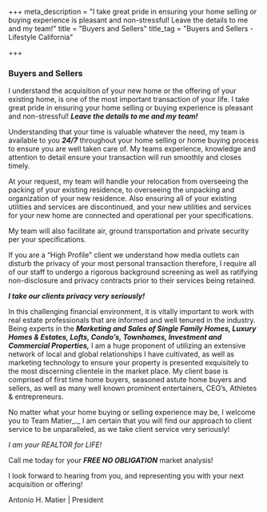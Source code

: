 +++
meta_description = "I take great pride in ensuring your home selling or buying experience is pleasant and non-stressful! Leave the details to me and my team!"
title = "Buyers and Sellers"
title_tag = "Buyers and Sellers - Lifestyle California"

+++
### Buyers and Sellers

I understand the acquisition of your new home or the offering of your existing home, is one of the most important transaction of your life. I take great pride in ensuring your home selling or buying experience is pleasant and non-stressful! **_Leave the details to me and my team!_**

Understanding that your time is valuable whatever the need, my team is available to you **_24/7_** throughout your home selling or home buying process to ensure you are well taken care of. My teams experience, knowledge and attention to detail ensure your transaction will run smoothly and closes timely.

At your request, my team will handle your relocation from overseeing the packing of your existing residence, to overseeing the unpacking and organization of your new residence. Also ensuring all of your existing utilities and services are discontinued, and your new utilities and services for your new home are connected and operational per your specifications.

My team will also facilitate air, ground transportation and private security per your specifications.

If you are a “High Profile” client we understand how media outlets can disturb the privacy of your most personal transaction therefore, I require all of our staff to undergo a rigorous background screening as well as ratifying non-disclosure and privacy contracts prior to their services being retained.

**_I take our clients privacy very seriously!_**

In this challenging financial environment, it is vitally important to work with real estate professionals that are informed and well tenured in the industry. Being experts in the **_Marketing and Sales of Single Family Homes, Luxury Homes & Estates, Lofts, Condo’s, Townhomes, Investment and Commercial Properties,_** I am a huge proponent of utilizing an extensive network of local and global relationships I have cultivated, as well as marketing technology to ensure your property is presented exquisitely to the most discerning clientele in the market place. My client base is comprised of first time home buyers, seasoned astute home buyers and sellers, as well as many well known prominent entertainers, CEO’s, Athletes & entrepreneurs.

No matter what your home buying or selling experience may be, I welcome you to Team Matier_._ I am certain that you will find our approach to client service to be unparalleled, as we take client service very seriously!

_I am your REALTOR for LIFE!_

Call me today for your **_FREE NO OBLIGATION_** market analysis!

I look forward to hearing from you, and representing you with your next acquisition or offering!

Antonio H. Matier | President